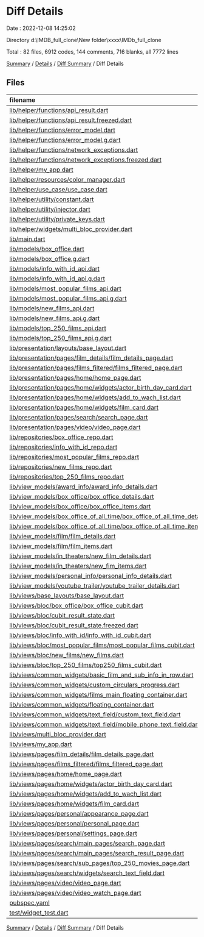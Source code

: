 # Diff Details

Date : 2022-12-08 14:25:02

Directory d:\\IMDB_full_clone\\New folder\\xxxx\\IMDb_full_clone

Total : 82 files,  6912 codes, 144 comments, 716 blanks, all 7772 lines

[Summary](results.md) / [Details](details.md) / [Diff Summary](diff.md) / Diff Details

## Files
| filename | language | code | comment | blank | total |
| :--- | :--- | ---: | ---: | ---: | ---: |
| [lib/helper/functions/api_result.dart](/lib/helper/functions/api_result.dart) | Dart | 9 | 0 | 4 | 13 |
| [lib/helper/functions/api_result.freezed.dart](/lib/helper/functions/api_result.freezed.dart) | Dart | 290 | 18 | 47 | 355 |
| [lib/helper/functions/error_model.dart](/lib/helper/functions/error_model.dart) | Dart | 10 | 0 | 8 | 18 |
| [lib/helper/functions/error_model.g.dart](/lib/helper/functions/error_model.g.dart) | Dart | 10 | 4 | 5 | 19 |
| [lib/helper/functions/network_exceptions.dart](/lib/helper/functions/network_exceptions.dart) | Dart | 139 | 0 | 24 | 163 |
| [lib/helper/functions/network_exceptions.freezed.dart](/lib/helper/functions/network_exceptions.freezed.dart) | Dart | 3,519 | 66 | 277 | 3,862 |
| [lib/helper/my_app.dart](/lib/helper/my_app.dart) | Dart | -51 | 0 | -7 | -58 |
| [lib/helper/resources/color_manager.dart](/lib/helper/resources/color_manager.dart) | Dart | 2 | 0 | 1 | 3 |
| [lib/helper/use_case/use_case.dart](/lib/helper/use_case/use_case.dart) | Dart | -23 | 0 | -6 | -29 |
| [lib/helper/utility/constant.dart](/lib/helper/utility/constant.dart) | Dart | 1 | 0 | 1 | 2 |
| [lib/helper/utility/injector.dart](/lib/helper/utility/injector.dart) | Dart | 57 | -8 | 10 | 59 |
| [lib/helper/utility/private_keys.dart](/lib/helper/utility/private_key.dart) | Dart | 1 | 0 | 1 | 2 |
| [lib/helper/widgets/multi_bloc_provider.dart](/lib/helper/widgets/multi_bloc_provider.dart) | Dart | -9 | -10 | -4 | -23 |
| [lib/main.dart](/lib/main.dart) | Dart | 3 | 0 | 1 | 4 |
| [lib/models/box_office.dart](/lib/models/box_office.dart) | Dart | 17 | 0 | 6 | 23 |
| [lib/models/box_office.g.dart](/lib/models/box_office.g.dart) | Dart | 74 | 5 | 10 | 89 |
| [lib/models/info_with_id_api.dart](/lib/models/info_with_id_api.dart) | Dart | 21 | 0 | 6 | 27 |
| [lib/models/info_with_id_api.g.dart](/lib/models/info_with_id_api.g.dart) | Dart | 107 | 5 | 11 | 123 |
| [lib/models/most_popular_films_api.dart](/lib/models/most_popular_films_api.dart) | Dart | 15 | 0 | 6 | 21 |
| [lib/models/most_popular_films_api.g.dart](/lib/models/most_popular_films_api.g.dart) | Dart | 67 | 5 | 10 | 82 |
| [lib/models/new_films_api.dart](/lib/models/new_films_api.dart) | Dart | 14 | 0 | 6 | 20 |
| [lib/models/new_films_api.g.dart](/lib/models/new_films_api.g.dart) | Dart | 71 | 5 | 10 | 86 |
| [lib/models/top_250_films_api.dart](/lib/models/top_250_films_api.dart) | Dart | 16 | 0 | 8 | 24 |
| [lib/models/top_250_films_api.g.dart](/lib/models/top_250_films_api.g.dart) | Dart | 67 | 5 | 10 | 82 |
| [lib/presentation/layouts/base_layout.dart](/lib/presentation/layouts/base_layout.dart) | Dart | -54 | 0 | -7 | -61 |
| [lib/presentation/pages/film_details/film_details_page.dart](/lib/presentation/pages/film_details/film_details_page.dart) | Dart | -1,107 | -2 | -77 | -1,186 |
| [lib/presentation/pages/films_filtered/films_filtered_page.dart](/lib/presentation/pages/films_filtered/films_filtered_page.dart) | Dart | -83 | 0 | -5 | -88 |
| [lib/presentation/pages/home/home_page.dart](/lib/presentation/pages/home/home_page.dart) | Dart | -226 | 0 | -16 | -242 |
| [lib/presentation/pages/home/widgets/actor_birth_day_card.dart](/lib/presentation/pages/home/widgets/actor_birth_day_card.dart) | Dart | -68 | 0 | -5 | -73 |
| [lib/presentation/pages/home/widgets/add_to_wach_list.dart](/lib/presentation/pages/home/widgets/add_to_wach_list.dart) | Dart | -28 | 0 | -4 | -32 |
| [lib/presentation/pages/home/widgets/film_card.dart](/lib/presentation/pages/home/widgets/film_card.dart) | Dart | -112 | 0 | -10 | -122 |
| [lib/presentation/pages/search/search_page.dart](/lib/presentation/pages/search/search_page.dart) | Dart | -75 | 0 | -4 | -79 |
| [lib/presentation/pages/video/video_page.dart](/lib/presentation/pages/video/video_page.dart) | Dart | -282 | 0 | -20 | -302 |
| [lib/repositories/box_office_repo.dart](/lib/repositories/box_office_repo.dart) | Dart | 27 | 0 | 4 | 31 |
| [lib/repositories/info_with_id_repo.dart](/lib/repositories/info_with_id_repo.dart) | Dart | 37 | 0 | 5 | 42 |
| [lib/repositories/most_popular_films_repo.dart](/lib/repositories/most_popular_films_repo.dart) | Dart | 26 | 0 | 4 | 30 |
| [lib/repositories/new_films_repo.dart](/lib/repositories/new_films_repo.dart) | Dart | 24 | 0 | 4 | 28 |
| [lib/repositories/top_250_films_repo.dart](/lib/repositories/top_250_films_repo.dart) | Dart | 25 | 0 | 4 | 29 |
| [lib/view_models/award_info/award_info_details.dart](/lib/view_models/award_info/award_info_details.dart) | Dart | 110 | 0 | 16 | 126 |
| [lib/view_models/box_office/box_office_details.dart](/lib/view_models/box_office/box_office_details.dart) | Dart | 23 | 0 | 5 | 28 |
| [lib/view_models/box_office/box_office_items.dart](/lib/view_models/box_office/box_office_items.dart) | Dart | 37 | 0 | 5 | 42 |
| [lib/view_models/box_office_of_all_time/box_office_of_all_time_details.dart](/lib/view_models/box_office_of_all_time/box_office_of_all_time_details.dart) | Dart | 23 | 0 | 5 | 28 |
| [lib/view_models/box_office_of_all_time/box_office_of_all_time_items.dart](/lib/view_models/box_office_of_all_time/box_office_of_all_time_items.dart) | Dart | 45 | 0 | 5 | 50 |
| [lib/view_models/film/film_details.dart](/lib/view_models/film/film_details.dart) | Dart | 23 | 0 | 6 | 29 |
| [lib/view_models/film/film_items.dart](/lib/view_models/film/film_items.dart) | Dart | 51 | 0 | 4 | 55 |
| [lib/view_models/in_theaters/new_film_details.dart](/lib/view_models/in_theaters/new_film_details.dart) | Dart | 23 | 0 | 5 | 28 |
| [lib/view_models/in_theaters/new_fim_items.dart](/lib/view_models/in_theaters/new_fim_items.dart) | Dart | 136 | 0 | 13 | 149 |
| [lib/view_models/personal_info/personal_info_details.dart](/lib/view_models/personal_info/personal_info_details.dart) | Dart | 123 | 0 | 12 | 135 |
| [lib/view_models/youtube_trailer/youtube_trailer_details.dart](/lib/view_models/youtube_trailer/youtube_trailer_details.dart) | Dart | 41 | 0 | 4 | 45 |
| [lib/views/base_layouts/base_layout.dart](/lib/views/base_layouts/base_layout.dart) | Dart | 68 | 0 | 7 | 75 |
| [lib/views/bloc/box_office/box_office_cubit.dart](/lib/views/bloc/box_office/box_office_cubit.dart) | Dart | 5 | 0 | 2 | 7 |
| [lib/views/bloc/cubit_result_state.dart](/lib/views/bloc/cubit_result_state.dart) | Dart | 10 | 0 | 6 | 16 |
| [lib/views/bloc/cubit_result_state.freezed.dart](/lib/views/bloc/cubit_result_state.freezed.dart) | Dart | 517 | 24 | 75 | 616 |
| [lib/views/bloc/info_with_id/info_with_id_cubit.dart](/lib/views/bloc/info_with_id/info_with_id_cubit.dart) | Dart | 6 | 0 | 2 | 8 |
| [lib/views/bloc/most_popular_films/most_popular_films_cubit.dart](/lib/views/bloc/most_popular_films/most_popular_films_cubit.dart) | Dart | 30 | 0 | 6 | 36 |
| [lib/views/bloc/new_films/new_films.dart](/lib/views/bloc/new_films/new_films.dart) | Dart | 5 | 0 | 5 | 10 |
| [lib/views/bloc/top_250_films/top250_films_cubit.dart](/lib/views/bloc/top_250_films/top250_films_cubit.dart) | Dart | 34 | 0 | 5 | 39 |
| [lib/views/common_widgets/basic_film_and_sub_info_in_row.dart](/lib/views/common_widgets/basic_film_and_sub_info_in_row.dart) | Dart | -7 | 20 | -1 | 12 |
| [lib/views/common_widgets/custom_circulars_progress.dart](/lib/views/common_widgets/custom_circulars_progress.dart) | Dart | -4 | 0 | 0 | -4 |
| [lib/views/common_widgets/films_main_floating_container.dart](/lib/views/common_widgets/films_main_floating_container.dart) | Dart | 1 | 0 | -2 | -1 |
| [lib/views/common_widgets/floating_container.dart](/lib/views/common_widgets/floating_container.dart) | Dart | 6 | 0 | 0 | 6 |
| [lib/views/common_widgets/text_field/custom_text_field.dart](/lib/views/common_widgets/text_field/custom_text_field.dart) | Dart | -47 | 0 | -3 | -50 |
| [lib/views/common_widgets/text_field/mobile_phone_text_field.dart](/lib/views/common_widgets/text_field/mobile_phone_text_field.dart) | Dart | -2 | 0 | 0 | -2 |
| [lib/views/multi_bloc_provider.dart](/lib/views/multi_bloc_provider.dart) | Dart | 32 | 0 | 4 | 36 |
| [lib/views/my_app.dart](/lib/views/my_app.dart) | Dart | 52 | 0 | 5 | 57 |
| [lib/views/pages/film_details/film_details_page.dart](/lib/views/pages/film_details/film_details_page.dart) | Dart | 1,107 | 2 | 76 | 1,185 |
| [lib/views/pages/films_filtered/films_filtered_page.dart](/lib/views/pages/films_filtered/films_filtered_page.dart) | Dart | 78 | 0 | 5 | 83 |
| [lib/views/pages/home/home_page.dart](/lib/views/pages/home/home_page.dart) | Dart | 227 | 0 | 14 | 241 |
| [lib/views/pages/home/widgets/actor_birth_day_card.dart](/lib/views/pages/home/widgets/actor_birth_day_card.dart) | Dart | 68 | 0 | 5 | 73 |
| [lib/views/pages/home/widgets/add_to_wach_list.dart](/lib/views/pages/home/widgets/add_to_wach_list.dart) | Dart | 28 | 0 | 4 | 32 |
| [lib/views/pages/home/widgets/film_card.dart](/lib/views/pages/home/widgets/film_card.dart) | Dart | 112 | 0 | 10 | 122 |
| [lib/views/pages/personal/appearance_page.dart](/lib/views/pages/personal/appearance_page.dart) | Dart | 164 | 0 | 9 | 173 |
| [lib/views/pages/personal/personal_page.dart](/lib/views/pages/personal/personal_page.dart) | Dart | 81 | 0 | 6 | 87 |
| [lib/views/pages/personal/settings_page.dart](/lib/views/pages/personal/settings_page.dart) | Dart | 85 | 0 | 5 | 90 |
| [lib/views/pages/search/main_pages/search_page.dart](/lib/views/pages/search/main_pages/search_page.dart) | Dart | 245 | 0 | 13 | 258 |
| [lib/views/pages/search/main_pages/search_result_page.dart](/lib/views/pages/search/main_pages/search_result_page.dart) | Dart | 350 | 5 | 27 | 382 |
| [lib/views/pages/search/sub_pages/top_250_movies_page.dart](/lib/views/pages/search/sub_pages/top_250_movies_page.dart) | Dart | 37 | 0 | 3 | 40 |
| [lib/views/pages/search/widgets/search_text_field.dart](/lib/views/pages/search/widgets/search_text_field.dart) | Dart | 36 | 0 | 3 | 39 |
| [lib/views/pages/video/video_page.dart](/lib/views/pages/video/video_page.dart) | Dart | 132 | 0 | 6 | 138 |
| [lib/views/pages/video/video_watch_page.dart](/lib/views/pages/video/video_watch_page.dart) | Dart | 282 | 0 | 20 | 302 |
| [pubspec.yaml](/pubspec.yaml) | YAML | 8 | 0 | 2 | 10 |
| [test/widget_test.dart](/test/widget_test.dart) | Dart | 0 | 0 | -1 | -1 |

[Summary](results.md) / [Details](details.md) / [Diff Summary](diff.md) / Diff Details